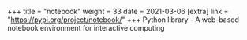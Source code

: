 +++
title = "notebook"
weight = 33
date = 2021-03-06
[extra]
link = "https://pypi.org/project/notebook/"
+++
Python library - A web-based notebook environment for interactive computing

